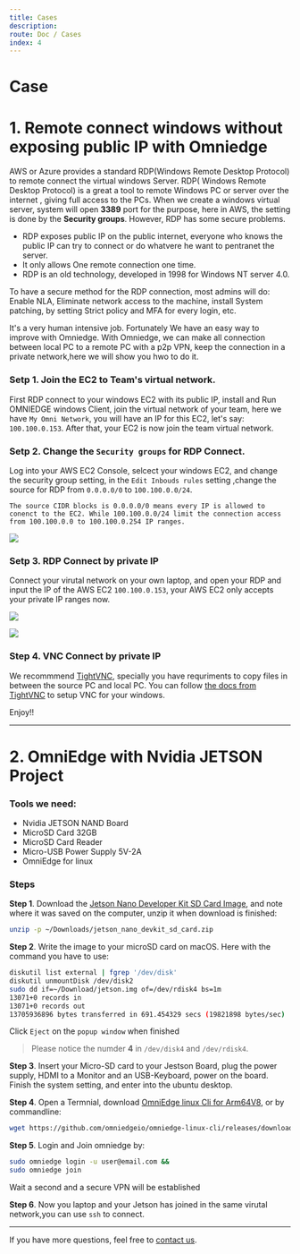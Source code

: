 ```yaml
---
title: Cases
description: 
route: Doc / Cases 
index: 4
---
```

# Case
# 1. Remote connect windows without exposing public IP with Omniedge

AWS or Azure provides a standard RDP(Windows Remote Desktop Protocol) to remote connect the virtual windows Server. RDP( Windows Remote Desktop Protocol) is a great a tool to remote Windows PC or server over the internet , giving full access to the PCs. When we create a windows virtual server, system will open **3389** port for the purpose, here in AWS, the setting is done by the **Security groups**. However, RDP has some secure problems. 

- RDP exposes public IP on the public internet, everyone who knows the public IP can try to connect or do whatvere he want to pentranet the server. 
- It only allows One remote connection one time.
- RDP is an old technology, developed in 1998 for Windows NT server 4.0.

To have a secure method for the RDP connection, most admins will do: Enable NLA, Eliminate network access to the machine, install System patching, by setting Strict policy and MFA for every login, etc.

It's a very human intensive job. Fortunately We have an easy way to improve with Omniedge. With Omniedge, we can make all connection between local PC to a remote PC with a p2p VPN, keep the connection in a private network,here we will show you hwo to do it. 

### Setp 1. Join the EC2 to Team's virtual network.

First RDP connect to your windows EC2 with its public IP, install and Run OMNIEDGE windows Client, join the virtual network of your team, here we have `My Omni Network`, you will have an IP for this EC2, let's say: `100.100.0.153`. After that, your EC2 is now join the team virtual network. 

### Setp 2. Change the `Security groups` for RDP Connect.
Log into your AWS EC2 Console, selcect your windows EC2, and change the security group setting, in the `Edit Inbouds rules` setting ,change the source for RDP from `0.0.0.0/0` to `100.100.0.0/24`. 

```tips
The source CIDR blocks is 0.0.0.0/0 means every IP is allowed to conenct to the EC2. While 100.100.0.0/24 limit the connection access from 100.100.0.0 to 100.100.0.254 IP ranges.
```


![](/assets/docs/case-AWS-Security-Groups.png)

### Setp 3. RDP Connect by private IP
Connect your virutal network on your own laptop, and open your RDP and input the IP of the AWS EC2 `100.100.0.153`, your AWS EC2 only accepts your private IP ranges now. 

![](/assets/docs/case-aws-windows-1.png)

![](/assets/docs/case-aws-windows-2.png)

### Step 4. VNC Connect by private IP

We recommmend [TightVNC](https://www.tightvnc.com), specially you have requriments to copy files in between the source PC and local PC. You can follow [the docs from TightVNC](https://www.tightvnc.com/docs.php) to setup VNC for your windows.

Enjoy!! 

--------

# 2. OmniEdge with Nvidia JETSON Project
### Tools we need:
- Nvidia JETSON NAND Board
- MicroSD Card 32GB
- MicroSD Card Reader
- Micro-USB Power Supply 5V-2A
- OmniEdge for linux
### **Steps**
**Step 1**. Download the [Jetson Nano Developer Kit SD Card Image](https://developer.nvidia.com/jetson-nano-sd-card-image), and note where it was saved on the computer, unzip it when download is finished:

```bash
unzip -p ~/Downloads/jetson_nano_devkit_sd_card.zip
```

**Step 2**. Write the image to your microSD card on macOS. Here with the command you have to use: 

```bash
diskutil list external | fgrep '/dev/disk'
diskutil unmountDisk /dev/disk2
sudo dd if=~/Download/jetson.img of=/dev/rdisk4 bs=1m 
13071+0 records in
13071+0 records out
13705936896 bytes transferred in 691.454329 secs (19821898 bytes/sec)
```
Click `Eject` on the `popup window` when finished 

>Please notice the numder **4** in `/dev/disk4` and `/dev/rdisk4`.

**Step 3**. Insert your Micro-SD card to your Jestson Board, plug the power supply, HDMI to a Monitor and an USB-Keyboard, power on the board. Finish the system setting, and enter into the ubuntu desktop. 

**Step 4**. Open a Termnial, download [OmniEdge linux Cli for Arm64V8](hhttps://github.com/omniedgeio/omniedge-linux-cli/releases/download/v0.1.0/omniedge-arm64v8.zip), or by commandline: 

```bash
wget https://github.com/omniedgeio/omniedge-linux-cli/releases/download/v0.1.0/omniedge-arm64v8.zip
```
**Step 5**. Login and Join omniedge by:

```bash
sudo omniedge login -u user@email.com &&
sudo omniedge join
```
Wait a second and a secure VPN will be established

**Step 6**. Now you laptop and your Jetson has joined in the same virutal network,you can use `ssh` to connect. 

-----

If you have more questions, feel free to [contact us](mailto:support@omniedge.io).